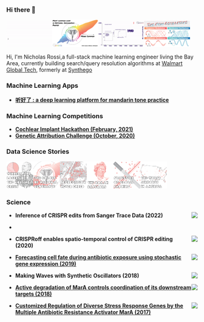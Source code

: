 ### Hi there 👋
<img src="https://raw.githubusercontent.com/NicholasARossi/NicholasARossi/main/gifs/logo.gif" width="24%"><img src="https://raw.githubusercontent.com/NicholasARossi/NicholasARossi/main/gifs/radial_hist.png" width="24%"><img src="https://raw.githubusercontent.com/NicholasARossi/NicholasARossi/main/gifs/lego_gif.gif" width="24%"><img src="https://raw.githubusercontent.com/NicholasARossi/NicholasARossi/main/gifs/oscillators.png" width="24%">



Hi, I'm Nicholas Rossi,a full-stack machine learning engineer living the Bay Area, currently building search/query resolution algorithms at [Walmart Global Tech](https://www.linkedin.com/company/walmartglobaltech/mycompany/), formerly at [Synthego](https://www.synthego.com/)


### Machine Learning Apps

- **[听好了 : a deep learning platform for mandarin tone practice](https://www.tinghaole.com/)**

### Machine Learning Competitions 

- **[Cochlear Implant Hackathon (February, 2021)](https://github.com/NicholasARossi/Cochlear_Implant_Hackathon)**
- **[Genetic Attribution Challenge (October, 2020)](https://github.com/NicholasARossi/genetic_attribution_challenge)**

### Data Science Stories

<a href="https://www.rossidata.com/FinancialCrisis"><img src="https://raw.githubusercontent.com/NicholasARossi/NicholasARossi/main/pngs/Desktop-01.png" width="14%"></a><a href="https://www.rossidata.com/NatGeo"><img src="https://raw.githubusercontent.com/NicholasARossi/NicholasARossi/main/pngs/natgeo-01.png" width="14%"></a><a href="https://www.rossidata.com/segregation"><img src="https://raw.githubusercontent.com/NicholasARossi/NicholasARossi/main/pngs/NYC-01.png" width="14%"></a><a href="https://www.rossidata.com/res/blog_11_romans/emperor_scroll/scrollytelling.html"><img src="https://raw.githubusercontent.com/NicholasARossi/NicholasARossi/main/pngs/rome-01.png" width="14%"></a><a href="https://www.rossidata.com/cigarettes"><img src="https://raw.githubusercontent.com/NicholasARossi/NicholasARossi/main/pngs/smoking-01.png" width="14%"></a><a href="https://www.rossidata.com/flightdelays"><img src="https://raw.githubusercontent.com/NicholasARossi/NicholasARossi/main/pngs/air-01.png" width="14%"></a>


### Science
- <a href="http://dx.doi.org/10.1089/crispr.2021.0113"><img src="https://img.shields.io/badge/DOI-10.1038/s41467-cfd8dc?labelColor=black&style=flat-square" align="right"/></a> **Inference of CRISPR edits from Sanger Trace Data (2022)**
- 
- <a href="https://doi.org/10.1038/s41467-020-18853-3"><img src="https://img.shields.io/badge/DOI-10.1038/s41467-cfd8dc?labelColor=black&style=flat-square" align="right"/></a> **CRISPRoff enables spatio-temporal control of CRISPR editing (2020)**

- <a href="https://doi.org/10.1038/s42003-019-0509-0"><img src="https://img.shields.io/badge/DOI-10.1038/s42003-cfd8dc?labelColor=black&style=flat-square" align="right"/></a> **[Forecasting cell fate during antibiotic exposure using stochastic gene expression (2019)](https://gitlab.com/dunloplab/forecasting-cell-fate)**

- <a href="https://doi.org/10.1016/j.cels.2018.04.001"><img src="https://img.shields.io/badge/DOI-10.1016/j.cels.2018.04.001-cfd8dc?labelColor=black&style=flat-square" align="right"/></a> **Making Waves with Synthetic Oscillators (2018)**

- <a href="https://doi.org/110.1371/journal.pcbi.1006634"><img src="https://img.shields.io/badge/DOI-10.1371/journal.pcbi.1006634-cfd8dc?labelColor=black&style=flat-square" align="right"/></a> **[Active degradation of MarA controls coordination of its downstream targets (2018)](https://github.com/NicholasARossi/MarA-Halflife-2018)**

- <a href="https://doi.org/10.1371/journal.pcbi.1005310"><img src="https://img.shields.io/badge/DOI-10.1371/journal.pcbi.1005310-cfd8dc?labelColor=black&style=flat-square" align="right"/></a> **[Customized Regulation of Diverse Stress Response Genes by the Multiple Antibiotic Resistance Activator MarA (2017)](https://github.com/NicholasARossi/MarA-Multigene-Regulation)**


